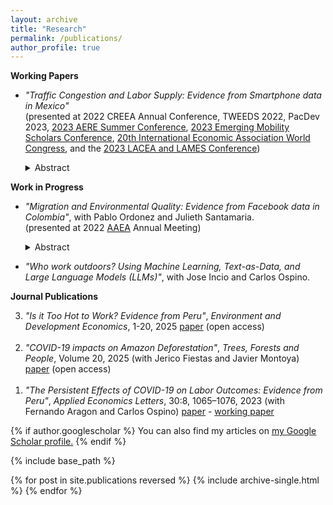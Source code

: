 ```yaml
---
layout: archive
title: "Research"
permalink: /publications/
author_profile: true
---
```


**Working Papers**
* _"Traffic Congestion and Labor Supply: Evidence from Smartphone data in Mexico"_ <br />
    (presented at 2022 CREEA Annual Conference, TWEEDS 2022, PacDev 2023, [2023 AERE Summer Conference](https://www.aere.org/aere-summer-conference), [2023 Emerging Mobility Scholars Conference](https://positivezero.civmin.utoronto.ca/travel-to-toronto/), [20th International Economic Association World Congress](https://ieawc2023.org/), and the [2023 LACEA and LAMES Conference](https://www.lacealames2023.org/))
    <details>
      <summary>Abstract</summary>
  
      Does traffic congestion affect time allocation? I use highly granular smartphone data from Mexico City to study empirically how traffic congestion affects work-       time allocation. I find that traffic increases hours worked. The effect is driven by workers leaving work later, not by changes in arrival time. There is modest       evidence that labor income does not increase although total hours do. These results highlight an avoidance mechanism consistent with bottleneck models that has been overlooked when estimating the costs of congestion. 
    </details>
      

**Work in Progress**
* _"Migration and Environmental Quality: Evidence from Facebook data in Colombia"_, with Pablo Ordonez and Julieth Santamaria. <br />
    (presented at 2022 [AAEA](https://www.aaea.org/) Annual Meeting)
    <details>
      <summary>Abstract</summary>
  
      How would the projected massive migration to cities in the developing world impact the environment? We study the effect of urban growth on air pollution using         the exogenous Venezuelan diaspora to Colombia. We track migrants using the Facebook logins of users who created an account in Venezuela and are currently in           Colombia. Using a difference-in-difference approach and an instrumental variable approach, we find that migration increases PM 2.5. This result highlights the         need for labor market policies that allow newcomers to relocate to less polluting industries.
    </details>     
    
* _"Who work outdoors? Using Machine Learning, Text-as-Data, and Large Language Models (LLMs)"_, with Jose Incio and Carlos Ospino.


**Journal Publications**

<ol>
  <li value="3">
    <em>"Is it Too Hot to Work? Evidence from Peru"</em>, 
    <em>Environment and Development Economics</em>, 1-20, 2025
    <a href="[https://doi.org/10.1016/j.tfp.2025.100888](https://www.cambridge.org/core/journals/environment-and-development-economics/article/is-it-too-hot-to-work-evidence-from-peru/3FCD508528D34C377EE093A9BEA5FD4D?utm_campaign=shareaholic&utm_medium=copy_link&utm_source=bookmark)">paper</a> (open access)
    <!-- <details>
      <summary>Abstract</summary>
      We leverage spatial variation in the severity of the COVID-19 pandemic across Peru to examine its impacts on deforestation...
    </details> -->
  </li> <br> <!-- adds space between the items -->
    
  <li value="2">
    <em>"COVID-19 impacts on Amazon Deforestation"</em>, 
    <em>Trees, Forests and People</em>, Volume 20, 2025 
    (with Jerico Fiestas and Javier Montoya) 
    <a href="https://doi.org/10.1016/j.tfp.2025.100888">paper</a> (open access)
    <!-- <details>
      <summary>Abstract</summary>
      We leverage spatial variation in the severity of the COVID-19 pandemic across Peru to examine its impacts on deforestation...
    </details> -->
  </li> <br> <!-- adds space between the items -->
    
  <li value="1">
    <em>"The Persistent Effects of COVID-19 on Labor Outcomes: Evidence from Peru"</em>, 
    <em>Applied Economics Letters</em>, 30:8, 1065–1076, 2023 
    (with Fernando Aragon and Carlos Ospino) 
    <a href="https://www.tandfonline.com/eprint/ZEJY7UNFNQAUNRV9ABH9/full?target=10.1080/13504851.2022.2036319">paper</a> - 
    <a href="https://ideas.repec.org/p/sfu/sfudps/dp21-10.html">working paper</a>
  </li>
</ol>

<!-- 
* _"Is it Too Hot to Work? Evidence from Peru"_ (_Revise and Resubmit_)
    <details>
      <summary>Abstract</summary>
  
      Will raising temperatures due to climate change affect labor markets? This paper studies the effect of temperature on hours worked using panel data for Peru           from 2007-2015. I combine hours worked from household surveys with reanalysis and satellite weather data. I find evidence that hours worked are negatively             affected by hot temperatures. This effect is driven by informal jobs instead of jobs in industries highly exposed to the weather. These results suggest that           labor market segmentation may play a role in the impacts of climate change on labor market outcomes in developing countries.
    </details>  
    
    2. _"COVID-19 and the Amazon Rainforest: impacts, CO2 emissions, and social cost"_,_Trees, Forests and People_ Volume 20, 2025 (with Jerico Fiestas and Javier Montoya [paper](https://doi.org/10.1016/j.tfp.2025.100888). 
     <details>
      <summary>Abstract</summary>
  
      We leverage spatial variation in the severity of the COVID-19 pandemic across Peru to examine its impacts on deforestation. We find that COVID-19 explains one-third of the deforestation increase in 2020. We estimate that a 10% increase in COVID-19 cases increases deforestation by 1.5%. This impact is exacerbated in districts with coca production or illegal mining. Pandemic-driven deforestation increased CO2 emissions by over 8 million tons, representing a social cost five times the national budget for forest management. These findings underscore the vulnerability of environmental monitoring and enforcement to external shocks in developing countries. 
    </details>  
   
1. _"The Persistent Effects of COVID-19 on Labor Outcomes: Evidence from Peru"_, _Applied Economics Letters_ 30:8, 1065-1076, 2023 (with Fernando Aragon and Carlos Ospino) [paper](https://www.tandfonline.com/eprint/ZEJY7UNFNQAUNRV9ABH9/full?target=10.1080/13504851.2022.2036319) - [working paper](https://ideas.repec.org/p/sfu/sfudps/dp21-10.html) <br />
<!--     (presented at [UNU-WIDER](https://www.wider.unu.edu/event/covid-19-and-development-effects-and-new-realities-global-south) Development Conference 2021) --> 


    
{% if author.googlescholar %}
  You can also find my articles on <u><a href="{{author.googlescholar}}">my Google Scholar profile</a>.</u>
{% endif %}

{% include base_path %}

{% for post in site.publications reversed %}
  {% include archive-single.html %}
{% endfor %}

